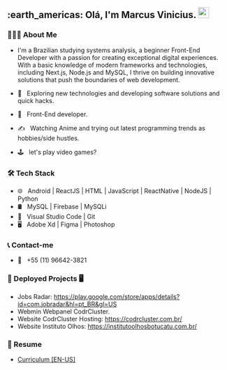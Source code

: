 <h2> :earth_americas: Olá, I'm Marcus Vinicius. <img src="https://github.com/souvikguria98/souvikguria98/blob/master/Hi.gif" width="25"></h2>

<h3> 👨🏻‍💻 About Me </h3> 

- I'm a Brazilian studying systems analysis, a beginner Front-End Developer with a passion for creating exceptional digital experiences. With a basic knowledge of modern frameworks and technologies, including Next.js, Node.js and MySQL, I thrive on building innovative solutions that push the boundaries of web development.

- 🤔 &nbsp; Exploring new technologies and developing software solutions and quick hacks.
- 💼 &nbsp; Front-End developer.
- ✍️ &nbsp; Watching Anime and trying out latest programming trends as hobbies/side hustles.
- 🕹 &nbsp; let's play video games?

<h3>🛠 Tech Stack</h3>

- 🌐 &nbsp; Android | ReactJS | HTML | JavaScript | ReactNative | NodeJS | Python
- 🛢 &nbsp; MySQL | Firebase  | MySQLi
- 🔧 &nbsp; Visual Studio Code | Git
- 🖥 &nbsp; Adobe Xd | Figma | Photoshop 

<h3>📞 Contact-me</h3>

- 📳 &nbsp; +55 (11) 96642-3821


<h3>📱 Deployed Projects 🖥️</h3>

- Jobs Radar: https://play.google.com/store/apps/details?id=com.jobradar&hl=pt_BR&gl=US<br>
- Webmin Webpanel CodrCluster.<br>
- Website CodrCluster Hosting: https://codrcluster.com.br/<br>
- Website Instituto Olhos: https://institutoolhosbotucatu.com.br/<br>

<h3> 📄 Resume </h3>

- [Curriculum [EN-US]](https://github.com/user-attachments/files/17191863/English.Marcus.vinicius.biolado.cardoso.pdf)
